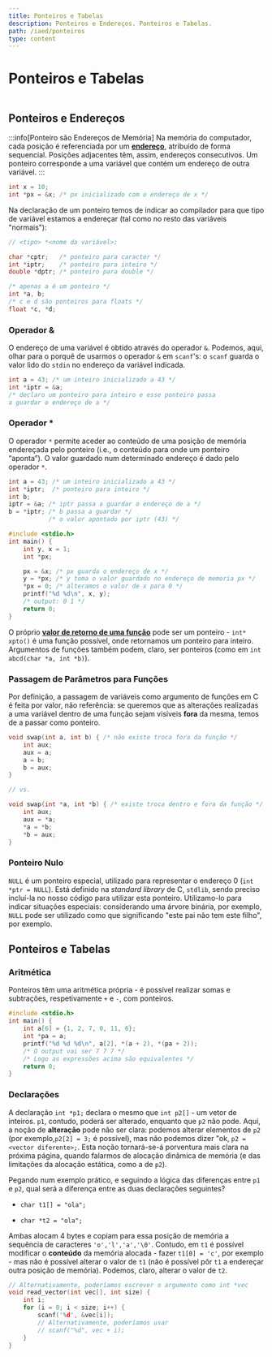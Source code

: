 ```yaml
---
title: Ponteiros e Tabelas
description: Ponteiros e Endereços. Ponteiros e Tabelas.
path: /iaed/ponteiros
type: content
---
```


# Ponteiros e Tabelas

```toc

```

## Ponteiros e Endereços

:::info[Ponteiro são Endereços de Memória]
Na memória do computador, cada posição é referenciada por um [**endereço**](color:orange), atribuído de forma sequencial. Posições adjacentes têm, assim, endereços consecutivos. Um ponteiro corresponde a uma variável que contém um endereço de outra variável.
:::

```c
int x = 10;
int *px = &x; /* px inicializado com o endereço de x */
```

Na declaração de um ponteiro temos de indicar ao compilador para
que tipo de variável estamos a endereçar (tal como no resto das variáveis "normais"):

```c
// <tipo> *<nome da variável>;

char *cptr;   /* ponteiro para caracter */
int *iptr;    /* ponteiro para inteiro */
double *dptr; /* ponteiro para double */

/* apenas a é um ponteiro */
int *a, b;
/* c e d são ponteiros para floats */
float *c, *d;
```

### Operador &

O endereço de uma variável é obtido através do operador `&`. Podemos, aqui, olhar para o porquê de usarmos o operador `&` em `scanf`'s: o `scanf` guarda o valor lido do `stdin` no endereço da variável indicada.

```c
int a = 43; /* um inteiro inicializado a 43 */
int *iptr = &a;
/* declaro um ponteiro para inteiro e esse ponteiro passa
a guardar o endereço de a */
```

### Operador \*

O operador `*` permite aceder ao conteúdo de uma posição de memória endereçada pelo ponteiro (i.e., o conteúdo para onde um ponteiro “aponta”). O valor guardado num determinado endereço é dado pelo operador `*`.

```c
int a = 43; /* um inteiro inicializado a 43 */
int *iptr;  /* ponteiro para inteiro */
int b;
iptr = &a; /* iptr passa a guardar o endereço de a */
b = *iptr; /* b passa a guardar */
           /* o valor apontado por iptr (43) */
```

```c
#include <stdio.h>
int main() {
    int y, x = 1;
    int *px;

    px = &x; /* px guarda o endereço de x */
    y = *px; /* y toma o valor guardado no endereço de memoria px */
    *px = 0; /* alteramos o valor de x para 0 */
    printf("%d %d\n", x, y);
    /* output: 0 1 */
    return 0;
}
```

O próprio [**valor de retorno de uma função**](color:green) pode ser um ponteiro - `int* xpto()` é uma função possível, onde retornamos um ponteiro para inteiro. Argumentos de funções também podem, claro, ser ponteiros (como em `int abcd(char *a, int *b)`).

### Passagem de Parâmetros para Funções

Por definição, a passagem de variáveis como argumento de funções em C é feita por valor, não referência: se queremos que as alterações realizadas a uma variável dentro de uma função sejam visíveis **fora** da mesma, temos de a passar como ponteiro.

```c
void swap(int a, int b) { /* não existe troca fora da função */
    int aux;
    aux = a;
    a = b;
    b = aux;
}

// vs.

void swap(int *a, int *b) { /* existe troca dentro e fora da função */
    int aux;
    aux = *a;
    *a = *b;
    *b = aux;
}
```

### Ponteiro Nulo

`NULL` é um ponteiro especial, utilizado para representar o endereço 0 (`int *ptr = NULL`). Está definido na _standard library_ de C, `stdlib`, sendo preciso incluí-la no nosso código para utilizar esta ponteiro. Utilizamo-lo para indicar situações especiais: considerando uma árvore binária, por exemplo, `NULL` pode ser utilizado como que significando "este pai não tem este filho", por exemplo.

## Ponteiros e Tabelas

### Aritmética

Ponteiros têm uma aritmética própria - é possível realizar somas e subtrações, respetivamente `+` e `-`, com ponteiros.

```c
#include <stdio.h>
int main() {
    int a[6] = {1, 2, 7, 0, 11, 6};
    int *pa = a;
    printf("%d %d %d\n", a[2], *(a + 2), *(pa + 2));
    /* O output vai ser 7 7 7 */
    /* Logo as expressões acima são equivalentes */
    return 0;
}
```

### Declarações

A declaração `int *p1;` declara o mesmo que `int p2[]` - um vetor de inteiros. `p1`, contudo, poderá ser alterado, enquanto que `p2` não pode. Aqui, a noção de **alteração** pode não ser clara: podemos alterar elementos de `p2` (por exemplo,`p2[2] = 3;` é possível), mas não podemos dizer "ok, `p2 = <vector diferente>;`. Esta noção tornará-se-á porventura mais clara na próxima página, quando falarmos de alocação dinâmica de memória (e das limitações da alocação estática, como a de `p2`).

Pegando num exemplo prático, e seguindo a lógica das diferenças entre `p1` e `p2`, qual será a diferença entre as duas declarações seguintes?

- `char t1[] = "ola";`

- `char *t2 = "ola";`

Ambas alocam 4 bytes e copiam para essa posição de memória a sequência de caracteres `'o','l','a','\0'`. Contudo, em `t1` é possível modificar o **conteúdo** da memória alocada - fazer `t1[0] = 'c'`, por exemplo - mas não é possível alterar o valor de `t1` (não é possível pôr `t1` a endereçar outra posição de memória). Podemos, claro, alterar o valor de `t2`.

```c
// Alternativamente, poderíamos escrever o argumento como int *vec
void read_vector(int vec[], int size) {
    int i;
    for (i = 0; i < size; i++) {
        scanf('%d', &vec[i]);
        // Alternativamente, poderíamos usar
        // scanf("%d", vec + i);
    }
}
```
